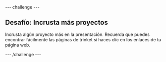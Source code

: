 --- challenge ---
## Desafío: Incrusta más proyectos 

Incrusta algún proyecto más en la presentación. Recuerda que puedes encontrar fácilmente las páginas de trinket si haces clic en los enlaces de tu página web. 

--- /challenge ---